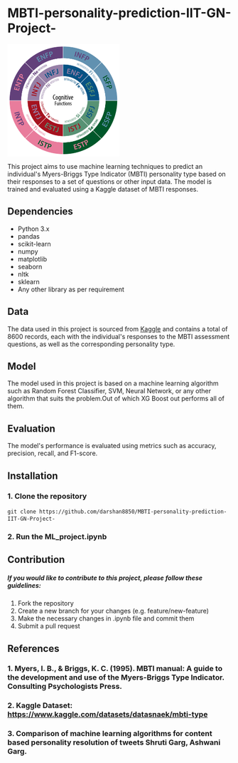 # MBTI-personality-prediction-IIT-GN-Project-
<a href="url"><img src="https://github.com/darshan8850/MBTI-personality-prediction-IIT-GN-Project-/blob/main/CognitiveFunctions.jpg" align="center" height="50%" width="50%" ></a>



This project aims to use machine learning techniques to predict an individual's Myers-Briggs Type Indicator (MBTI) personality type based on their responses to a set of questions or other input data. The model is trained and evaluated using a Kaggle dataset of MBTI responses.


## Dependencies
  * Python 3.x
  * pandas
  * scikit-learn
  * numpy
  * matplotlib
  * seaborn
  * nltk
  * sklearn
  * Any other library as per requirement

## Data
  The data used in this project is sourced from [Kaggle](https://www.kaggle.com/datasets/datasnaek/mbti-type) and contains a total of 8600 records, each with the individual's responses to the MBTI assessment questions, as       well as the corresponding personality type.

## Model
  The model used in this project is based on a machine learning algorithm such as Random Forest Classifier, SVM, Neural Network, or any other algorithm that suits the problem.Out of which XG Boost out performs all of them.
  
## Evaluation
 The model's performance is evaluated using metrics such as accuracy, precision, recall, and F1-score.
 
## Installation
  ### 1. Clone the repository
    git clone https://github.com/darshan8850/MBTI-personality-prediction-IIT-GN-Project-
  ### 2. Run the ML_project.ipynb
  
## Contribution
  ##### If you would like to contribute to this project, please follow these guidelines:

   1. Fork the repository
   2. Create a new branch for your changes (e.g. feature/new-feature)
   3. Make the necessary changes in .ipynb file and commit them
   4. Submit a pull request

## References

 ### 1. Myers, I. B., & Briggs, K. C. (1995). MBTI manual: A guide to the development and use of the Myers-Briggs Type Indicator. Consulting Psychologists Press.
 ### 2. Kaggle Dataset: https://www.kaggle.com/datasets/datasnaek/mbti-type
 ### 3. Comparison of machine learning algorithms for content based personality resolution of tweets Shruti Garg, Ashwani Garg.


